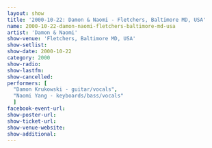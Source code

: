 ```yaml
---
layout: show
title: '2000-10-22: Damon & Naomi - Fletchers, Baltimore MD, USA'
name: 2000-10-22-damon-naomi-fletchers-baltimore-md-usa
artist: 'Damon & Naomi'
show-venue: 'Fletchers, Baltimore MD, USA'
show-setlist: 
show-date: 2000-10-22
category: 2000
show-radio: 
show-lastfm: 
show-cancelled: 
performers: [
  "Damon Krukowski - guitar/vocals",
  "Naomi Yang - keyboards/bass/vocals"
  ]
facebook-event-url: 
show-poster-url: 
show-ticket-url: 
show-venue-website: 
show-additional: 
---
```


